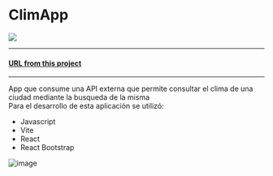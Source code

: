 # ClimApp

<div >
 <a href="https://weather-app-phi-vert.vercel.app/" > <img src= "https://static.vecteezy.com/system/resources/previews/009/277/846/non_2x/clouds-and-sky-weather-nature-background-horizontal-banner-illustration-vector.jpg" /></a>
  </div>
  <hr/>
<a href="https://weather-app-phi-vert.vercel.app/"><h4>URL from this project </h4></a>
<hr/>
<p>App que consume una API externa que permite consultar el clima de una ciudad mediante la busqueda de la misma <br/>
Para el desarrollo de esta aplicación se utilizó:
<ul>
<li>Javascript</li>
<li>Vite</li>
<li>React</li>
<li>React Bootstrap</li>
</ul>
</p>

![image](https://user-images.githubusercontent.com/80003324/215268354-b78b3f1f-2656-4ed8-8445-716df6830ed6.png)




